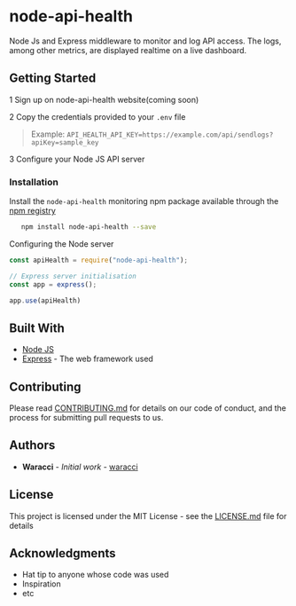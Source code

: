 # node-api-health

Node Js and Express middleware to monitor and log API access. The logs, among other metrics, are displayed realtime on a live dashboard.

## Getting Started

1 Sign up on node-api-health website(coming soon)

2 Copy the credentials provided to your `.env` file

> Example: `API_HEALTH_API_KEY=https://example.com/api/sendlogs?apiKey=sample_key`

3 Configure your Node JS API server

### Installation

Install the `node-api-health` monitoring npm package available through the [npm registry](https://www.npmjs.com/)

```bash
   npm install node-api-health --save
```

Configuring the Node server

```javascript
const apiHealth = require("node-api-health");

// Express server initialisation
const app = express();

app.use(apiHealth)
```

## Built With

* [Node JS](https://nodejs.org/)
* [Express](https://expressjs.com/) - The web framework used

## Contributing

Please read [CONTRIBUTING.md](CONTRIBUTING.md) for details on our code of conduct, and the process for submitting pull requests to us.

## Authors

* **Waracci** - *Initial work* - [waracci](https://github.com/waracci)

## License

This project is licensed under the MIT License - see the [LICENSE.md](LICENSE.md) file for details

## Acknowledgments

* Hat tip to anyone whose code was used
* Inspiration
* etc

